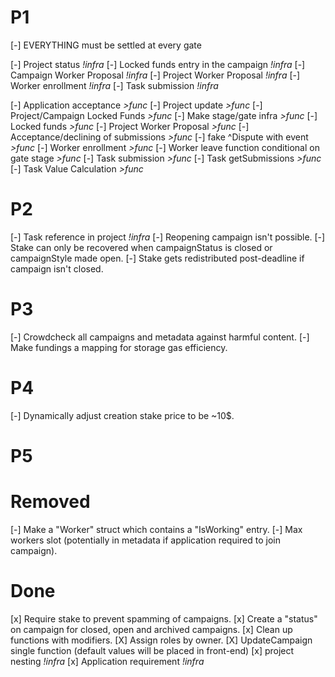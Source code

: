 # **P1**

[-] EVERYTHING must be settled at every gate

[-] Project status _!infra_
[-] Locked funds entry in the campaign _!infra_
[-] Campaign Worker Proposal _!infra_
[-] Project Worker Proposal _!infra_
[-] Worker enrollment _!infra_
[-] Task submission _!infra_

[-] Application acceptance _>func_
[-] Project update _>func_
[-] Project/Campaign Locked Funds _>func_
[-] Make stage/gate infra _>func_
[-] Locked funds _>func_
[-] Project Worker Proposal _>func_
[-] Acceptance/declining of submissions _>func_
[-] fake ^Dispute with event _>func_
[-] Worker enrollment _>func_
[-] Worker leave function conditional on gate stage _>func_
[-] Task submission _>func_
[-] Task getSubmissions _>func_
[-] Task Value Calculation _>func_

# **P2**

[-] Task reference in project _!infra_
[-] Reopening campaign isn't possible.
[-] Stake can only be recovered when campaignStatus is closed or campaignStyle made open.
[-] Stake gets redistributed post-deadline if campaign isn't closed.

# **P3**

[-] Crowdcheck all campaigns and metadata against harmful content.
[-] Make fundings a mapping for storage gas efficiency.

# **P4**

[-] Dynamically adjust creation stake price to be ~10$.

# **P5**

# **Removed**

[-] Make a "Worker" struct which contains a "IsWorking" entry.
[-] Max workers slot (potentially in metadata if application required to join campaign).

# **Done**

[x] Require stake to prevent spamming of campaigns.
[x] Create a "status" on campaign for closed, open and archived campaigns.
[x] Clean up functions with modifiers.
[X] Assign roles by owner.
[X] UpdateCampaign single function (default values will be placed in front-end)
[x] project nesting _!infra_
[x] Application requirement _!infra_
